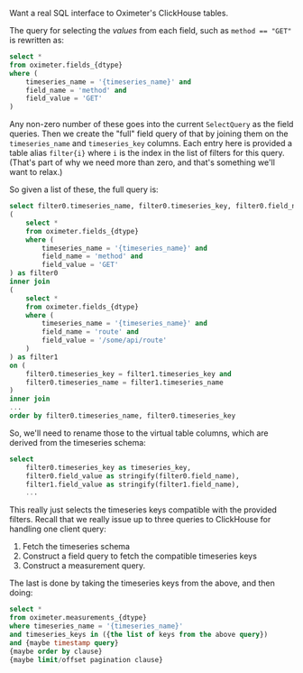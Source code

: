 Want a real SQL interface to Oximeter's ClickHouse tables.

The query for selecting the _values_ from each field, such as `method == "GET"`
is rewritten as:

```sql
select *
from oximeter.fields_{dtype}
where (
    timeseries_name = '{timeseries_name}' and
    field_name = 'method' and
    field_value = 'GET'
)
```

Any non-zero number of these goes into the current `SelectQuery` as the field
queries. Then we create the "full" field query of that by joining them on the
`timeseries_name` and `timeseries_key` columns. Each entry here is provided a
table alias `filter{i}` where `i` is the index in the list of filters for this
query. (That's part of why we need more than zero, and that's something we'll
want to relax.)

So given a list of these, the full query is:

```sql
select filter0.timeseries_name, filter0.timeseries_key, filter0.field_name, filter0.field_value, filter1.field_name, filter1.field_value, ...
(
    select *
    from oximeter.fields_{dtype}
    where (
        timeseries_name = '{timeseries_name}' and
        field_name = 'method' and
        field_value = 'GET'
) as filter0
inner join
(
    select *
    from oximeter.fields_{dtype}
    where (
        timeseries_name = '{timeseries_name}' and
        field_name = 'route' and
        field_value = '/some/api/route'
    )
) as filter1
on (
    filter0.timeseries_key = filter1.timeseries_key and
    filter0.timeseries_name = filter1.timeseries_name
)
inner join
...
order by filter0.timeseries_name, filter0.timeseries_key
```

So, we'll need to rename those to the virtual table columns, which are derived
from the timeseries schema:

```sql
select
    filter0.timeseries_key as timeseries_key,
    filter0.field_value as stringify(filter0.field_name),
    filter1.field_value as stringify(filter1.field_name),
    ...
```

This really just selects the timeseries keys compatible with the provided
filters. Recall that we really issue up to three queries to ClickHouse for
handling one client query:

1. Fetch the timeseries schema
2. Construct a field query to fetch the compatible timeseries keys
3. Construct a measurement query.

The last is done by taking the timeseries keys from the above, and then doing:

```sql
select *
from oximeter.measurements_{dtype}
where timeseries_name = '{timeseries_name}'
and timeseries_keys in ({the list of keys from the above query})
and {maybe timestamp query}
{maybe order by clause}
{maybe limit/offset pagination clause}
```
